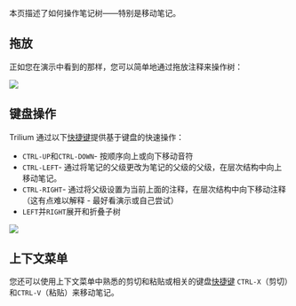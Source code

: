 本页描述了如何操作笔记树——特别是移动笔记。

**拖放**
------

正如您在演示中看到的那样，您可以简单地通过拖放注释来操作树：

![](gif/drag-and-drop.gif)

**键盘操作**
--------

Trilium 通过以下[快捷键](./键盘快捷键.md)提供基于键盘的快速操作：

*   `CTRL-UP`和`CTRL-DOWN`- 按顺序向上或向下移动音符
*   `CTRL-LEFT`- 通过将笔记的父级更改为笔记的父级的父级，在层次结构中向上移动笔记。
*   `CTRL-RIGHT`- 通过将父级设置为当前上面的注释，在层次结构中向下移动注释（这有点难以解释 - 最好看演示或自己尝试）
*   `LEFT`并`RIGHT`展开和折叠子树

![](gif/move-note-with-keyboard.gif)

**上下文菜单**
---------

您还可以使用上下文菜单中熟悉的剪切和粘贴或相关的键盘[快捷键](./键盘快捷键.md) `CTRL-X`（剪切）和`CTRL-V`（粘贴）来移动笔记。